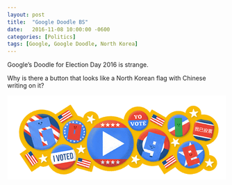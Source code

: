 ```yaml
---
layout: post
title:  "Google Doodle BS"
date:   2016-11-08 10:00:00 -0600
categories: [Politics]
tags: [Google, Google Doodle, North Korea]
---
```


Google’s Doodle for Election Day 2016 is strange.

Why is there a button that looks like a North Korean flag with Chinese writing on it?

![pic](/assets/2016/11/google_doodle_election_day_2016.png)
